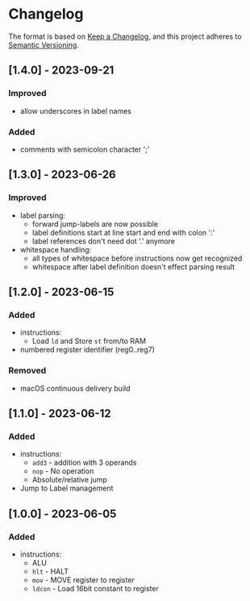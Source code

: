 # Changelog

The format is based on [Keep a Changelog](https://keepachangelog.com/en/1.0.0/),
and this project adheres to [Semantic Versioning](https://semver.org/spec/v2.0.0.html).

## [1.4.0] - 2023-09-21
### Improved
 - allow underscores in label names

### Added
 - comments with semicolon character ';'


## [1.3.0] - 2023-06-26
### Improved
 - label parsing:
    - forward jump-labels are now possible
    - label definitions start at line start and end with colon ':'
    - label references don't need dot '.' anymore
 - whitespace handling:
    - all types of whitespace before instructions now get recognized
    - whitespace after label definition doesn't effect parsing result

## [1.2.0] - 2023-06-15
### Added
 - instructions:
    - Load `ld` and Store `st` from/to RAM
 - numbered register identifier (reg0..reg7)

### Removed
 - macOS continuous delivery build

## [1.1.0] - 2023-06-12
### Added
 - instructions:
    - `add3` - addition with 3 operands
    - `nop` - No operation
    - Absolute/relative jump
 - Jump to Label management

## [1.0.0] - 2023-06-05

### Added
 - instructions:
    - ALU
    - `hlt` - HALT
    - `mov` - MOVE register to register
    - `ldcon` - Load 16bit constant to register
